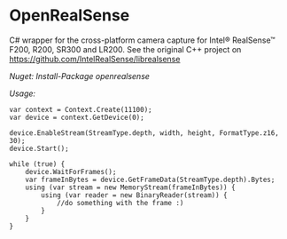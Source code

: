 # OpenRealSense

C# wrapper for the cross-platform camera capture for Intel® RealSense™ F200,  R200, SR300 and LR200. See the original C++ project on https://github.com/IntelRealSense/librealsense

_Nuget: Install-Package openrealsense_

*Usage:*

```
var context = Context.Create(11100);
var device = context.GetDevice(0);

device.EnableStream(StreamType.depth, width, height, FormatType.z16, 30);
device.Start();

while (true) {
    device.WaitForFrames();
    var frameInBytes = device.GetFrameData(StreamType.depth).Bytes;
    using (var stream = new MemoryStream(frameInBytes)) {
        using (var reader = new BinaryReader(stream)) {
            //do something with the frame :)
        }
    }
}
```
